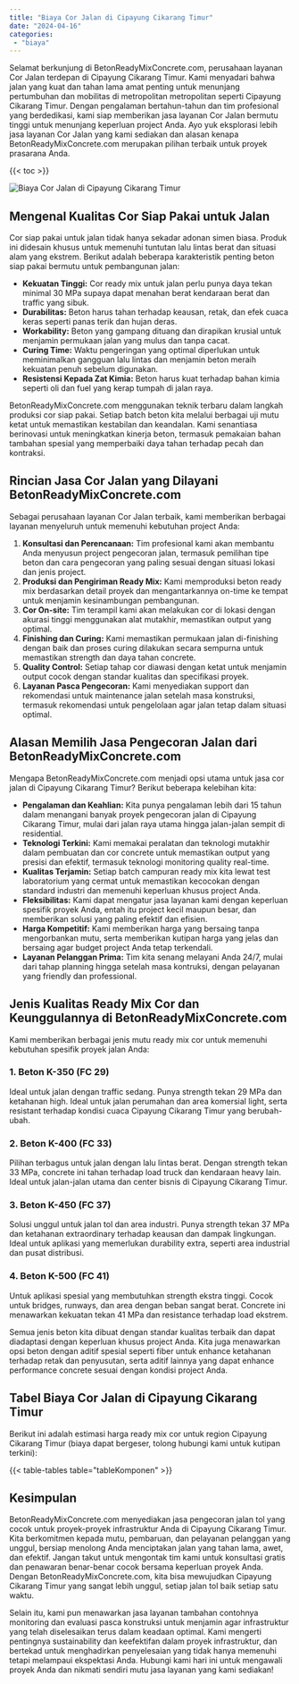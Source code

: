 ```yaml
---
title: "Biaya Cor Jalan di Cipayung Cikarang Timur"
date: "2024-04-16"
categories: 
 - "biaya"
---
```


Selamat berkunjung di BetonReadyMixConcrete.com, perusahaan layanan Cor Jalan terdepan di Cipayung Cikarang Timur. Kami menyadari bahwa jalan yang kuat dan tahan lama amat penting untuk menunjang pertumbuhan dan mobilitas di metropolitan metropolitan seperti Cipayung Cikarang Timur. Dengan pengalaman bertahun-tahun dan tim profesional yang berdedikasi, kami siap memberikan jasa layanan Cor Jalan bermutu tinggi untuk menunjang keperluan project Anda. Ayo yuk eksplorasi lebih jasa layanan Cor Jalan yang kami sediakan dan alasan kenapa BetonReadyMixConcrete.com merupakan pilihan terbaik untuk proyek prasarana Anda.

{{< toc >}}

![Biaya Cor Jalan di Cipayung Cikarang Timur](https://betoncor8.github.io/cor/harga-beton-readymix-concrete%20(1).png)

## Mengenal Kualitas Cor Siap Pakai untuk Jalan

Cor siap pakai untuk jalan tidak hanya sekadar adonan simen biasa. Produk ini didesain khusus untuk memenuhi tuntutan lalu lintas berat dan situasi alam yang ekstrem. Berikut adalah beberapa karakteristik penting beton siap pakai bermutu untuk pembangunan jalan:

- **Kekuatan Tinggi:** Cor ready mix untuk jalan perlu punya daya tekan minimal 30 MPa supaya dapat menahan berat kendaraan berat dan traffic yang sibuk.
- **Durabilitas:** Beton harus tahan terhadap keausan, retak, dan efek cuaca keras seperti panas terik dan hujan deras.
- **Workability:** Beton yang gampang dituang dan dirapikan krusial untuk menjamin permukaan jalan yang mulus dan tanpa cacat.
- **Curing Time:** Waktu pengeringan yang optimal diperlukan untuk meminimalkan gangguan lalu lintas dan menjamin beton meraih kekuatan penuh sebelum digunakan.
- **Resistensi Kepada Zat Kimia:** Beton harus kuat terhadap bahan kimia seperti oli dan fuel yang kerap tumpah di jalan raya.

BetonReadyMixConcrete.com menggunakan teknik terbaru dalam langkah produksi cor siap pakai. Setiap batch beton kita melalui berbagai uji mutu ketat untuk memastikan kestabilan dan keandalan. Kami senantiasa berinovasi untuk meningkatkan kinerja beton, termasuk pemakaian bahan tambahan spesial yang memperbaiki daya tahan terhadap pecah dan kontraksi.

## Rincian Jasa Cor Jalan yang Dilayani BetonReadyMixConcrete.com

Sebagai perusahaan layanan Cor Jalan terbaik, kami memberikan berbagai layanan menyeluruh untuk memenuhi kebutuhan project Anda:

1. **Konsultasi dan Perencanaan:** Tim profesional kami akan membantu Anda menyusun project pengecoran jalan, termasuk pemilihan tipe beton dan cara pengecoran yang paling sesuai dengan situasi lokasi dan jenis project.
2. **Produksi dan Pengiriman Ready Mix:** Kami memproduksi beton ready mix berdasarkan detail proyek dan mengantarkannya on-time ke tempat untuk menjamin kesinambungan pembangunan.
3. **Cor On-site:** Tim terampil kami akan melakukan cor di lokasi dengan akurasi tinggi menggunakan alat mutakhir, memastikan output yang optimal.
4. **Finishing dan Curing:** Kami memastikan permukaan jalan di-finishing dengan baik dan proses curing dilakukan secara sempurna untuk memastikan strength dan daya tahan concrete.
5. **Quality Control:** Setiap tahap cor diawasi dengan ketat untuk menjamin output cocok dengan standar kualitas dan specifikasi proyek.
6. **Layanan Pasca Pengecoran:** Kami menyediakan support dan rekomendasi untuk maintenance jalan setelah masa konstruksi, termasuk rekomendasi untuk pengelolaan agar jalan tetap dalam situasi optimal.

## Alasan Memilih Jasa Pengecoran Jalan dari BetonReadyMixConcrete.com

Mengapa BetonReadyMixConcrete.com menjadi opsi utama untuk jasa cor jalan di Cipayung Cikarang Timur? Berikut beberapa kelebihan kita:

- **Pengalaman dan Keahlian:** Kita punya pengalaman lebih dari 15 tahun dalam menangani banyak proyek pengecoran jalan di Cipayung Cikarang Timur, mulai dari jalan raya utama hingga jalan-jalan sempit di residential.
- **Teknologi Terkini:** Kami memakai peralatan dan teknologi mutakhir dalam pembuatan dan cor concrete untuk memastikan output yang presisi dan efektif, termasuk teknologi monitoring quality real-time.
- **Kualitas Terjamin:** Setiap batch campuran ready mix kita lewat test laboratorium yang cermat untuk memastikan kecocokan dengan standard industri dan memenuhi keperluan khusus project Anda.
- **Fleksibilitas:** Kami dapat mengatur jasa layanan kami dengan keperluan spesifik proyek Anda, entah itu project kecil maupun besar, dan memberikan solusi yang paling efektif dan efisien.
- **Harga Kompetitif:** Kami memberikan harga yang bersaing tanpa mengorbankan mutu, serta memberikan kutipan harga yang jelas dan bersaing agar budget project Anda tetap terkendali.
- **Layanan Pelanggan Prima:** Tim kita senang melayani Anda 24/7, mulai dari tahap planning hingga setelah masa kontruksi, dengan pelayanan yang friendly dan professional.

## Jenis Kualitas Ready Mix Cor dan Keunggulannya di BetonReadyMixConcrete.com

Kami memberikan berbagai jenis mutu ready mix cor untuk memenuhi kebutuhan spesifik proyek jalan Anda:

### 1\. Beton K-350 (FC 29)

Ideal untuk jalan dengan traffic sedang. Punya strength tekan 29 MPa dan ketahanan high. Ideal untuk jalan perumahan dan area komersial light, serta resistant terhadap kondisi cuaca Cipayung Cikarang Timur yang berubah-ubah.

### 2\. Beton K-400 (FC 33)

Pilihan terbagus untuk jalan dengan lalu lintas berat. Dengan strength tekan 33 MPa, concrete ini tahan terhadap load truck dan kendaraan heavy lain. Ideal untuk jalan-jalan utama dan center bisnis di Cipayung Cikarang Timur.

### 3\. Beton K-450 (FC 37)

Solusi unggul untuk jalan tol dan area industri. Punya strength tekan 37 MPa dan ketahanan extraordinary terhadap keausan dan dampak lingkungan. Ideal untuk aplikasi yang memerlukan durability extra, seperti area industrial dan pusat distribusi.

### 4\. Beton K-500 (FC 41)

Untuk aplikasi spesial yang membutuhkan strength ekstra tinggi. Cocok untuk bridges, runways, dan area dengan beban sangat berat. Concrete ini menawarkan kekuatan tekan 41 MPa dan resistance terhadap load ekstrem.

Semua jenis beton kita dibuat dengan standar kualitas terbaik dan dapat diadaptasi dengan keperluan khusus project Anda. Kita juga menawarkan opsi beton dengan aditif spesial seperti fiber untuk enhance ketahanan terhadap retak dan penyusutan, serta aditif lainnya yang dapat enhance performance concrete sesuai dengan kondisi project Anda.

## Tabel Biaya Cor Jalan di Cipayung Cikarang Timur

Berikut ini adalah estimasi harga ready mix cor untuk region Cipayung Cikarang Timur (biaya dapat bergeser, tolong hubungi kami untuk kutipan terkini):

{{< table-tables table="tableKomponen" >}}

## Kesimpulan

BetonReadyMixConcrete.com menyediakan jasa pengecoran jalan tol yang cocok untuk proyek-proyek infrastruktur Anda di Cipayung Cikarang Timur. Kita berkomitmen kepada mutu, pembaruan, dan pelayanan pelanggan yang unggul, bersiap menolong Anda menciptakan jalan yang tahan lama, awet, dan efektif. Jangan takut untuk mengontak tim kami untuk konsultasi gratis dan penawaran benar-benar cocok bersama keperluan proyek Anda. Dengan BetonReadyMixConcrete.com, kita bisa mewujudkan Cipayung Cikarang Timur yang sangat lebih unggul, setiap jalan tol baik setiap satu waktu.

Selain itu, kami pun menawarkan jasa layanan tambahan contohnya monitoring dan evaluasi pasca konstruksi untuk menjamin agar infrastruktur yang telah diselesaikan terus dalam keadaan optimal. Kami mengerti pentingnya sustainability dan keefektifan dalam proyek infrastruktur, dan bertekad untuk menghadirkan penyelesaian yang tidak hanya memenuhi tetapi melampaui ekspektasi Anda. Hubungi kami hari ini untuk mengawali proyek Anda dan nikmati sendiri mutu jasa layanan yang kami sediakan!
